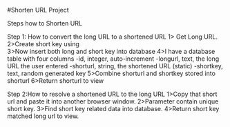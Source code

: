 #Shorten URL Project

Steps how to Shorten URL

Step 1: How to convert the long URL to a shortened URL
        1> Get Long URL.
        2>Create short key using  
        3>Now insert both long and short key into database
        4>I have a database table with four columns
          -id, integer, auto-increment
          -longurl, text, the long URL the user entered
          -shorturl, string, the shortened URL (static)
          -shortkey, text, random generated key
       5>Combine shorturl and shortkey stored into shorturl
       6>Return shorturl to view
       
Step 2:How to resolve a shortened URL to the long URL
       1>Copy that short url and paste it into another browser window.
       2>Parameter contain unique short key.
       3>Find short key related data into database.
       4>Return short key matched long url to view.
